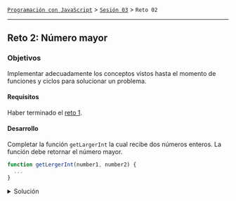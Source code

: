 [`Programación con JavaScript`](../../Readme.md) > [`Sesión 03`](../Readme.md) > `Reto 02`

---

## Reto 2: Número mayor

### Objetivos

Implementar adecuadamente los conceptos vistos hasta el momento de funciones y ciclos para solucionar un problema.

#### Requisitos

Haber terminado el [reto 1](../Reto-01).

#### Desarrollo

Completar la función `getLargerInt` la cual recibe dos números enteros. La función debe retornar el número mayor.

```javascript
function getLergerInt(number1, number2) {
  ...
}
```

<details>
  <summary>Solución</summary>

```javascript
function getLergerInt(number1, number2) {
  if(number1 > number2) {
    return number1
  } else {
    return number2
  }
}
```
</details>
